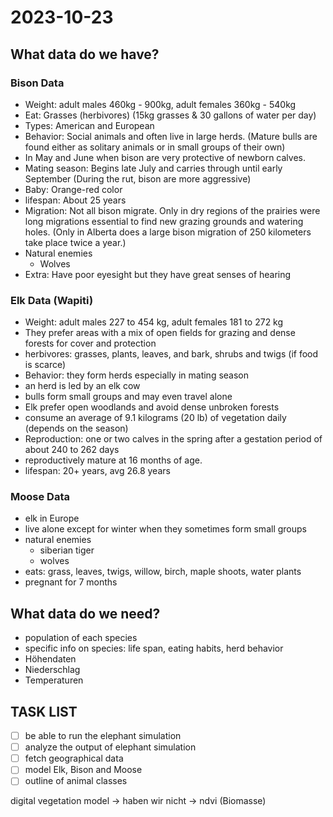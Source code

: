 # 2023-10-23

## What data do we have?
### Bison Data
- Weight: adult males 460kg - 900kg, adult females 360kg - 540kg
- Eat: Grasses (herbivores) (15kg grasses & 30 gallons of water per day)
- Types: American and European
- Behavior: Social animals and often live in large herds. (Mature bulls are found either as solitary animals or in small groups of their own)
- In May and June when bison are very protective of newborn calves.
- Mating season: Begins late July and carries through until early September (During the rut, bison are more aggressive)
- Baby: Orange-red color
- lifespan: About 25 years
- Migration: Not all bison migrate. Only in dry regions of the prairies were long migrations essential to find new grazing grounds and watering holes. (Only in Alberta does a large bison migration of 250 kilometers take place twice a year.)
- Natural enemies
  - Wolves
- Extra: Have poor eyesight but they have great senses of hearing


### Elk Data (Wapiti)
- Weight: adult males 227 to 454 kg, adult females 181 to 272 kg
- They prefer areas with a mix of open fields for grazing and dense forests for cover and protection
- herbivores: grasses, plants, leaves, and bark, shrubs and twigs (if food is scarce)
- Behavior: they form herds especially in mating season
- an herd is led by an elk cow
- bulls form small groups and may even travel alone
- Elk prefer open woodlands and avoid dense unbroken forests
- consume an average of 9.1 kilograms (20 lb) of vegetation daily (depends on the season)
- Reproduction: one or two calves in the spring after a gestation period of about 240 to 262 days
- reproductively mature at 16 months of age.
- lifespan: 20+ years, avg 26.8 years

### Moose Data

- elk in Europe
- live alone except for winter when they sometimes form small groups
- natural enemies
  - siberian tiger
  - wolves
- eats: grass, leaves, twigs, willow, birch, maple shoots, water plants
- pregnant for 7 months

## What data do we need?
- population of each species
- specific info on species: life span, eating habits, herd behavior
- Höhendaten
- Niederschlag
- Temperaturen

## TASK LIST
- [ ] be able to run the elephant simulation
- [ ] analyze the output of elephant simulation
- [ ] fetch geographical data
- [ ] model Elk, Bison and Moose
- [ ] outline of animal classes

digital vegetation model -> haben wir nicht -> ndvi (Biomasse)
